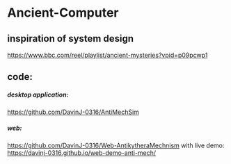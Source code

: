 # Ancient-Computer
## inspiration of system design
https://www.bbc.com/reel/playlist/ancient-mysteries?vpid=p09pcwp1


## code:
##### desktop application:
https://github.com/DavinJ-0316/AntiMechSim

##### web:
https://github.com/DavinJ-0316/Web-AntikytheraMechnism
with live demo: https://davinj-0316.github.io/web-demo-anti-mech/
